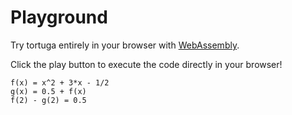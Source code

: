 # Playground
Try tortuga entirely in your browser with [WebAssembly](https://webassembly.org/).

Click the play button to execute the code directly in your browser!

```tortuga,editable
f(x) = x^2 + 3*x - 1/2
g(x) = 0.5 + f(x)
f(2) - g(2) = 0.5
```
